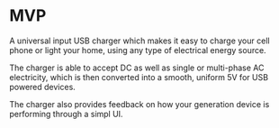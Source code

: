 # MVP
A universal input USB charger which makes it easy to charge your cell phone or light your home, using any type of electrical energy source. 

The charger is able to accept DC as well as single or multi-phase AC electricity, which is then converted into a smooth, uniform 5V for USB powered devices.

The charger also provides feedback on how your generation device is performing through a simpl UI.
